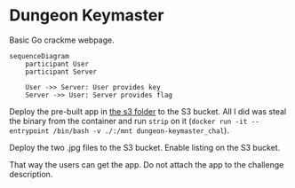 # Dungeon Keymaster

Basic Go crackme webpage.

```mermaid
sequenceDiagram
    participant User
    participant Server

    User ->> Server: User provides key
    Server ->> User: Server provides flag
```

Deploy the pre-built app in [the s3 folder](./dungeon-keymaster.2024.sunshinectf.games) to the S3 bucket. All I did was steal the binary from the container and run `strip` on it (`docker run -it --entrypoint /bin/bash -v ./:/mnt dungeon-keymaster_chal`).

Deploy the two .jpg files to the S3 bucket. Enable listing on the S3 bucket.

That way the users can get the app. Do not attach the app to the challenge description.
